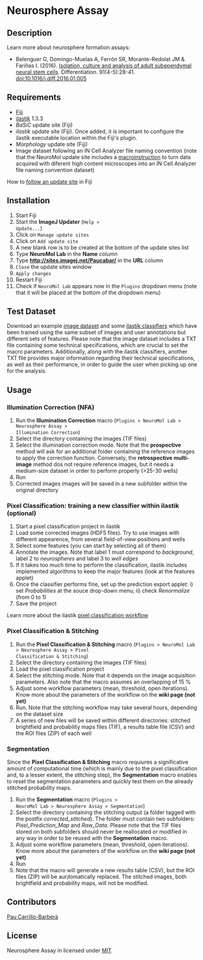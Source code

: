 # Neurosphere Assay

## Description


Learn more about neurosphere formation assays:

* Belenguer G, Domingo-Muelas A, Ferrón SR, Morante-Redolat JM & Fariñas I. (2016). [Isolation, culture and analysis of adult subependymal neural stem cells](https://www.sciencedirect.com/science/article/pii/S0301468116300044?via%3Dihub). Differentiation. 91(4-5):28-41. [doi:10.1016/j.diff.2016.01.005](https://www.sciencedirect.com/science/article/pii/S0301468116300044?via%3Dihub)

## Requirements

* [Fiji](https://fiji.sc/)
* [ilastik](https://www.ilastik.org/) 1.3.3
* _BaSiC_ update site (Fiji)
* _ilastik_ update site (Fiji). Once added, it is important to configure the ilastik executable location within the Fiji's plugin.
* _Morphology_ update site (Fiji)
* Image dataset following an IN Cell Analyzer file naming convention (note that the NeuroMol update site includes a [macroinstruction](https://github.com/paucabar/other_macros) to turn data acquired with diferent high content microscopes into an IN Cell Analyzer file naming convention dataset)

How to [follow an update site](https://imagej.net/Following_an_update_site) in Fiji

## Installation

1. Start Fiji
2. Start the **ImageJ Updater** (<code>Help > Update...</code>)
3. Click on <code>Manage update sites</code>
4. Click on <code>Add update site</code>
5. A new blank row is to be created at the bottom of the update sites list
6. Type **NeuroMol Lab** in the **Name** column
7. Type **http://sites.imagej.net/Paucabar/** in the **URL** column
8. <code>Close</code> the update sites window
9. <code>Apply changes</code>
10. Restart Fiji
11. Check if <code>NeuroMol Lab</code> appears now in the <code>Plugins</code> dropdown menu (note that it will be placed at the bottom of the dropdown menu)

## Test Dataset

Download an example [image dataset](https://drive.google.com/drive/folders/1W_UDxg4mbQ1qNeZo1tPUezNgmZxtMwkv?usp=sharing) and some [ilastik classifiers](https://drive.google.com/drive/folders/1mgT7NOzUn5zvgJp47WbMRDCNR9f6efXg?usp=sharing) which have been trained using the same subset of images and user annotations but different sets of features. Please note that the image dataset includes a TXT file containing some technical specifications, which are crucial to set the macro parameters. Additionally, along with the ilastik classifiers, another TXT file provides major information regarding their technical specifications, as well as their performance, in order to guide the user when picking up one for the analysis.

## Usage

### Illumination Correction (NFA)

1. Run the **Illumination Correction** macro (<code>Plugins > NeuroMol Lab > Neurosphere Assay > Illumination Correction</code>)
2. Select the directory containing the images (TIF files)
3. Select the illumination correction mode. Note that the **prospective** method will ask for an additional folder containing the reference images to apply the correction function. Conversely, the **retrospective multi-image** method dos not require reference images, but it needs a medium-size dataset in order to perform properly (>25-30 wells) 
4. Run
5. Corrected images  images will be saved in a new subfolder within the original directory

### Pixel Classification: training a new classifier within ilastik (optional)

1. Start a pixel classification project in ilastik
2. Load some corrected images (HDF5 files). Try to use images with different appearence, from several field-of-view positions and wells
3. Select some features (you can start by selecting all of them)
4. Annotate the images. Note that label 1 must correspond to _background_, label 2 to _neurospheres_ and label 3 to _well edges_
5. If it takes too much time to perform the classification, ilastik includes implemented algorithms to keep the major features (look at the features applet)
5. Once the classifier performs fine, set up the prediction export applet: i) set _Probabilities_ at the souce drop-down menu; ii) check _Renormalize_ (from 0 to 1)
6. Save the project

Learn more about the ilastik [pixel classification workflow](https://www.ilastik.org/documentation/pixelclassification/pixelclassification)

### Pixel Classification & Stitching

1. Run the **Pixel Classification & Stitching** macro (<code>Plugins > NeuroMol Lab > Neurosphere Assay > Pixel Classification & Stitching</code>)
2. Select the directory containing the images (TIF files)
3. Load the pixel classification project
4. Select the stitching mode. Note that it depends on the image acquisition parameters. Also note that the macro assumes an overlapping of 15 %
5. Adjust some workflow parameters (mean, threshold, open iterations). Know more about the parameters of the workflow on the **wiki page (not yet)**
6. Run. Note that the stitching workflow may take several hours, depending on the dataset size
7. A series of new files will be saved within different directories: stitched brightfield and probability maps files (TIF), a results table file (CSV) and the ROI files (ZIP) of each well

### Segmentation

Since the **Pixel Classification & Stitching** macro requiures a significative amount of computational time (which is mainly due to the pixel classification and, to a lesser extent, the stitching step), the **Segmentation** macro enables to reset the segmentation parameters and quickly test them on the already stitched probability maps.

1. Run the **Segmentation** macro (<code>Plugins > NeuroMol Lab > Neurosphere Assay > Segmentation</code>)
2. Select the directory containing the stitching output (a folder tagged with the postfix _corrected_stitched_). The folder must contain two subfolders: _Pixel_Prediction_Map_ and _Raw_Data_. Please note that the TIF files stored on both subfolders should never be reallocated or modified in any way in order to be reused with the **Segmentation** macro.
3. Adjust some workflow parameters (mean, threshold, open iterations). Know more about the parameters of the workflow on the **wiki page (not yet)**
4. Run
5. Note that the macro will generate a new results table (CSV), but the ROI files (ZIP) will be aur¡tomatically replaced. The stitched images, both brightfield and probability maps, will not be modified.

## Contributors

[Pau Carrillo-Barberà](https://github.com/paucabar)

## License

Neurosphere Assay in licensed under [MIT](https://imagej.net/MIT)
